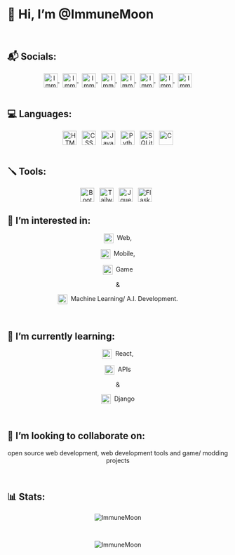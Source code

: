 
<h1 align="left">👋 Hi, I’m @ImmuneMoon</h1>
<br>


<h2>📬 Socials:</h2>
<div align="center">
 <a href="https://twitter.com/ImmuneMoon">
  <img align="center" alt="ImmuneMoon | Twitter" width="32px" src="https://api.iconify.design/logos:twitter.svg?color=%237000a6" />
</a>
 &nbsp;
<a href="https://www.linkedin.com/in/in/p-alex-j/">
  <img align="center" alt="ImmuneMoon | Linkedin" width="32px" src="https://api.iconify.design/logos:linkedin-icon.svg?color=%237000a6" />
</a>
 &nbsp;
<a href="https://upwork.com/freelancers/~01d85f4c2bb6753670">
  <img align="center" alt="ImmuneMoon | Upwork" width="32px" src="https://api.iconify.design/simple-icons:upwork.svg?color=%2316bd00" />
</a>
 &nbsp;
<a href="https://codepen.io/immunemoon">
  <img align="center" alt="ImmuneMoon | Codepen" width="32px" src="https://api.iconify.design/ant-design:codepen-outlined.svg?color=%23f3fff7" />
</a>
 &nbsp;
<a href="https://stackoverflow.com/users/16596160/immunemoon">
  <img align="center" alt="ImmuneMoon | StackOverflow" width="32px" src="https://api.iconify.design/logos:stackoverflow-icon.svg" />
</a>
 &nbsp;
<a href="https://leetcode.com/ImmuneMoon/">
  <img align="center" alt="ImmuneMoon | Leetcode" width="32px" src="https://api.iconify.design/cib:leetcode.svg?color=%23ee9100" />
</a>
 &nbsp;
<a href="https://www.codewars.com/users/ImmuneMoon">
  <img align="center" alt="ImmuneMoon | CodeWars" width="32px" src="https://api.iconify.design/simple-icons:codewars.svg?color=%23b11300" />
</a>
 &nbsp;
<a href="https://www.hackerrank.com/ImmuneMoon">
  <img align="center" alt="ImmuneMoon | HackerRank" width="32px" src="https://api.iconify.design/simple-icons:hackerrank.svg?color=%2300bb27" />
</a>
</div>
<br>


<h2>💻 Languages:</h2>
<div align="center">
 <img align="center" alt="HTML" width="32px" src="https://api.iconify.design/vscode-icons:file-type-html.svg?color=%23008aab" />
 &nbsp;
 <img align="center" alt="CSS" width="32px" src="https://api.iconify.design/vscode-icons:file-type-css.svg?color=%23004dff" />
 &nbsp;
 <img align="center" alt="JavaScript" width="32px" src="https://api.iconify.design/logos:javascript.svg?color=%23004dff" />
 &nbsp;
 <img align="center" alt="Python" width="32px" src="https://api.iconify.design/vscode-icons:file-type-python.svg?color=%23004dff" />
 &nbsp;
 <img align="center" alt="SQLite" width="32px" src="https://api.iconify.design/logos:sqlite.svg?color=%23004dff" />
 &nbsp;
 <img align="center" alt="C" width="32px" src="https://api.iconify.design/mdi:language-c.svg?color=%23004dff" />
</div>
<br>


<h2>🪛 Tools:</h2>
<div align="center">
 <img align="center" alt="Bootstrap" width="32px" src="https://api.iconify.design/logos:bootstrap.svg?color=%23004dff" />
 &nbsp;
 <img align="center" alt="TailwindCSS" width="32px" src="https://api.iconify.design/logos:tailwindcss-icon.svg?color=%23004dff" />
 &nbsp;
 <img align="center" alt="Jquery" width="32px" src="https://api.iconify.design/akar-icons:jquery-fill.svg?color=%2300bef5" />
 &nbsp;
 <img align="center" alt="Flask" width="32px" src="https://api.iconify.design/bx:bxl-flask.svg?color=%23e9efea" />
 &nbsp;
</div>


<h2>👀 I’m interested in:</h2>
<div align="center">
 <p align="center"> 
  <img align="center" alt="Globe" width="22px" src="https://api.iconify.design/mdi:web.svg?color=%23007dff"/>&nbsp;  Web, 
 </p> 
 <p align="center"> 
  <img align="center" alt="Mobile Devices" width="22px" src="https://api.iconify.design/zondicons:mobile-devices.svg?color=%23ecf5f6"/>&nbsp;  Mobile, 
 </p> 
 <p align="center"> 
  <img align="center" alt="Pac-Man" width="22px" src="https://api.iconify.design/bx:bxs-game.svg?color=%23ffeb01"/>&nbsp;  Game 
 </p>  
 <p> & </p>
 <p align="center"> 
  <img align="center" alt="Robot" width="22px" src="https://api.iconify.design/eos-icons:machine-learning-outlined.svg?color=%2376ad8a"/>&nbsp;  Machine Learning/ A.I. Development.
 </p>
</div>
<br>


<h2>🌱 I’m currently learning:</h2>

<div align="center">
 <p align="center"> 
  <img align="center" alt="React Logo" width="22px" src="https://api.iconify.design/logos:react.svg?color=%2376ad8a"/>&nbsp;  React, 
 </p>
 <p align="center"> 
  <img align="center" alt="API" width="22px" src="https://api.iconify.design/carbon:api-1.svg?color=%23008aab"/>&nbsp;  APIs 
 </p>
 <p>&</p>
 <p align="center"> 
  <img align="center" alt="Django Logo" width="22px" src="https://api.iconify.design/vscode-icons:file-type-django.svg?color=%23008aab"/>&nbsp;  Django 
 </p>
</div>
<br>
 
 
<h2>💞️ I’m looking to collaborate on:</h2>

<p align="center">open source web development, web development tools and game/ modding projects</p>
<br>


<h2>📊 Stats:</h2>

<div align="center">
 <p>
  <img align="center" src="https://github-readme-stats.vercel.app/api/top-langs?username=ImmuneMoon&show_icons=true&locale=en&layout=compact" alt="ImmuneMoon" />
 </p> 
 <br>
 <p>
  <img align="center" src="https://github-readme-stats.vercel.app/api?username=ImmuneMoon&show_icons=true&locale=en" alt="ImmuneMoon" />
 </p>
</div>
